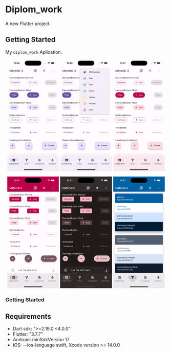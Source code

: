 # Diplom_work

A new Flutter project.

## Getting Started

My `diplom_work` Aplication.

<p align="center">
  <img src="screenshots/sc01.png" width="32%" />
  <img src="screenshots/sc02.png" width="32%" />
  <img src="screenshots/sc03.png" width="32%" />
</p>

<p align="center">
  <img src="screenshots/sc04.png" width="32%" />
  <img src="screenshots/sc05.png" width="32%" />
  <img src="screenshots/sc06.png" width="32%" />
</p>

### Getting Started

## Requirements
- Dart sdk: ">=2.19.0 <4.0.0"
- Flutter: "3.7.7"
- Android: minSdkVersion 17
- iOS: --ios-language swift, Xcode version >= 14.0.0